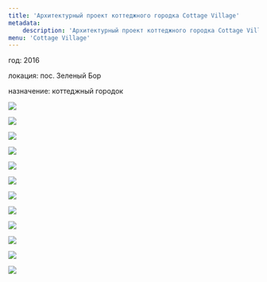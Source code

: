 ```yaml
---
title: 'Архитектурный проект коттеджного городка Cottage Village'
metadata:
    description: 'Архитектурный проект коттеджного городка Cottage Village под Киевом'
menu: 'Cottage Village'
---
```


<div class="project-description">
<p>год: 2016</p>
<p>локация: пос. Зеленый Бор</p>
<p>назначение: коттеджный городок</p>
</div>

<div class="clearfix"></div>
<div id="project-images" class="owl-carousel owl-theme" markdown="1">

![](Cottage_Village_2_2.jpg)
    
![](Cottage_Village_2_4.jpg)
    
![](Cottage_Village_2_6.jpg)
    
![](Cottage_Village_2_7.jpg)
    
![](Cottage_Village_2_9.jpg)
    
![](Cottage_Village_2_10.jpg)
    
![](Cottage_Village_2_11.jpg)
    
![](Cottage_Village_2_12.jpg)
    
![](Cottage_Village_2_13.jpg)
    
![](Cottage_Village_2_14.jpg)
    
![](Cottage_Village_2_15.jpg)
    
![](Cottage_Village_2_16.jpg)

</div>